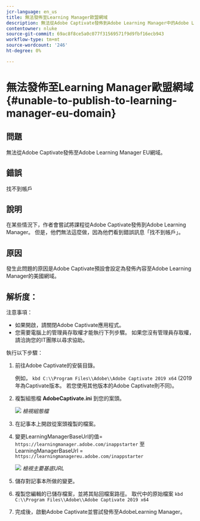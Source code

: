 ```yaml
---
jcr-language: en_us
title: 無法發佈至Learning Manager歐盟網域
description: 無法從Adobe Captivate發佈到Adobe Learning Manager中的Adobe Learning Manager歐盟網域。
contentowner: nluke
source-git-commit: 69ac8f8ce5a0c077f31569571f9d9fbf16ecb943
workflow-type: tm+mt
source-wordcount: '246'
ht-degree: 0%

---
```




# 無法發佈至Learning Manager歐盟網域 {#unable-to-publish-to-learning-manager-eu-domain}

## 問題

無法從Adobe Captivate發佈至Adobe Learning Manager EU網域。

## 錯誤

找不到帳戶

## 說明

在某些情況下，作者會嘗試將課程從Adobe Captivate發佈到Adobe Learning Manager。 但是，他們無法這麼做，因為他們看到錯誤訊息「找不到帳戶」。

## 原因

發生此問題的原因是Adobe Captivate預設會設定為發佈內容至Adobe Learning Manager的美國網域。

## 解析度：

注意事項：

* 如果開啟，請關閉Adobe Captivate應用程式。
* 您需要電腦上的管理員存取權才能執行下列步驟。 如果您沒有管理員存取權，請洽詢您的IT團隊以尋求協助。

執行以下步驟：

1. 前往Adobe Captivate的安裝目錄。

   例如，  `kbd C:\\Program Files\\Adobe\\Adobe Captivate 2019 x64` (2019年為Captivate版本。 若您使用其他版本的Adobe Captivate則不同)。

1. 複製組態檔 **AdobeCaptivate.ini** 到您的案頭。

   ![](assets/cp-captivate.ini.png)
   *檢視組態檔*

1. 在記事本上開啟從案頭複製的檔案。
1. 變更LearningManagerBaseUrl的值= `https://learningmanager.adobe.com/inappstarter` 至LearningManagerBaseUrl = `https://learningmanagereu.adobe.com/inappstarter`

   ![](assets/cp-primebaseurl.png)
   *檢視主要基底URL*

1. 儲存對記事本所做的變更。
1. 複製您編輯的已儲存檔案，並將其貼回檔案路徑。 取代中的原始檔案  `kbd C:\\Program Files\\Adobe\\Adobe Captivate 2019 x64`
1. 完成後，啟動Adobe Captivate並嘗試發佈至AdobeLearning Manager。
